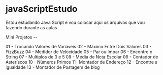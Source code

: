 # javaScriptEstudo
Estou estudando Java Script e vou colocar aqui os arquivos que vou fazendo durante as aulas

Mini Projetos --

01 - Trocando Valores de Variáveis 02 - Máximo Entre Dois Valores 03 - FizzBuzz 04 - Medidor de Velocidade 05 - Par ou Impar 06 - Encontre o String 07 - Multiplos de 3 e 5 08 - Média de Nota Escolar 09 - Contador de Asteríscos 10 - Números Primos 11- Montador de Endereço 12 - Encontre a igualdade 13 - Montador de Postagem de blog
